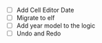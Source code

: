 - [ ] Add Cell Editor Date
- [ ] Migrate to elf
- [ ] Add year model to the logic
- [ ] Undo and Redo
